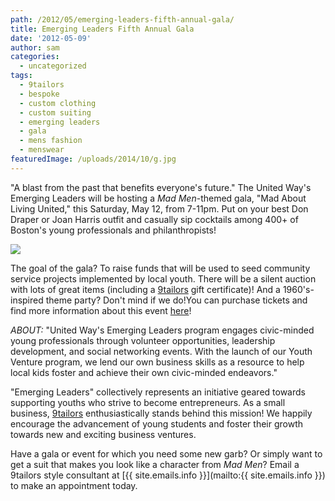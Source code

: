 ```yaml
---
path: /2012/05/emerging-leaders-fifth-annual-gala/
title: Emerging Leaders Fifth Annual Gala
date: '2012-05-09'
author: sam
categories:
  - uncategorized
tags:
  - 9tailors
  - bespoke
  - custom clothing
  - custom suiting
  - emerging leaders
  - gala
  - mens fashion
  - menswear
featuredImage: /uploads/2014/10/g.jpg
---
```

"A blast from the past that benefits everyone's future." The United Way's Emerging Leaders will be hosting a _Mad Men_\-themed gala, "Mad About Living United," this Saturday, May 12, from 7-11pm. Put on your best Don Draper or Joan Harris outfit and casually sip cocktails among 400+ of Boston's young professionals and philanthropists! 

[![](http://2.bp.blogspot.com/-T-nIS-7Z7Zg/T6lHbZsritI/AAAAAAAAAPE/xZYqcg9NgS0/s400/EL%2520gala%2520MADaboutWebv.jpg)](http://2.bp.blogspot.com/-T-nIS-7Z7Zg/T6lHbZsritI/AAAAAAAAAPE/xZYqcg9NgS0/s1600/EL%2520gala%2520MADaboutWebv.jpg)

The goal of the gala? To raise funds that will be used to seed community service projects implemented by local youth. There will be a silent auction with lots of great items (including a [9tailors](http://www.9tailors.com/) gift certificate)! And a 1960's-inspired theme party? Don't mind if we do!You can purchase tickets and find more information about this event [here](http://el.supportunitedway.org/gala12)! 

_ABOUT:_ "United Way's Emerging Leaders program engages civic-minded young professionals through volunteer opportunities, leadership development, and social networking events. With the launch of our Youth Venture program, we lend our own business skills as a resource to help local kids foster and achieve their own civic-minded endeavors."

"Emerging Leaders" collectively represents an initiative geared towards supporting youths who strive to become entrepreneurs. As a small business, [9tailors](http://www.9tailors.com/) enthusiastically stands behind this mission! We happily encourage the advancement of young students and foster their growth towards new and exciting business ventures.

Have a gala or event for which you need some new garb? Or simply want to get a suit that makes you look like a character from _Mad Men_? Email a 9tailors style consultant at [{{ site.emails.info }}](mailto:{{ site.emails.info }}) to make an appointment today.